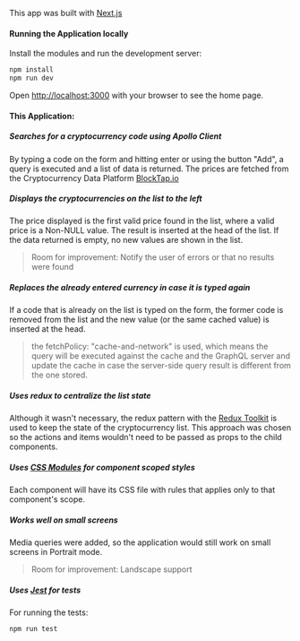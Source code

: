 
This app was built with [Next.js](https://nextjs.org/) 

#### Running the Application locally

Install the modules and run the development server:

```bash
npm install
npm run dev
```

Open [http://localhost:3000](http://localhost:3000) with your browser to see the home page.

#### This Application:

##### Searches for a cryptocurrency code using Apollo Client
By typing a code on the form and hitting enter or using the button "Add", a query is executed and a list of data is returned.
The prices are fetched from the Cryptocurrency Data Platform [BlockTap.io](https://api.blocktap.io/)


##### Displays the cryptocurrencies on the list to the left
The price displayed is the first valid price found in the list, where a valid price is a Non-NULL value. The result is inserted at the head of the list.
If the data returned is empty, no new values are shown in the list.
> Room for improvement: Notify the user of errors or that no results were found

##### Replaces the already entered currency in case it is typed again

If a code that is already on the list is typed on the form, the former code is removed from the list and the new value (or the same cached value) is inserted at the head.

>the fetchPolicy: "cache-and-network" is used, which means the query will be executed against the cache and the GraphQL server and update the cache in case the server-side query result is different from the one stored.

##### Uses redux to centralize the list state
Although it wasn't necessary, the redux pattern with the [Redux Toolkit](https://redux-toolkit.js.org/) is used to keep the state of the cryptocurrency list. This approach was chosen so the actions and items wouldn't need to be passed as props to the child components.

##### Uses [CSS Modules](https://github.com/css-modules/css-modules) for component scoped styles
Each component will have its CSS file with rules that applies only to that component's scope. 

##### Works well on small screens 
Media queries were added, so the application would still work on small screens in Portrait mode.
> Room for improvement: Landscape support

##### Uses [Jest](https://jestjs.io/) for tests
For running the tests:

```bash
npm run test
```
